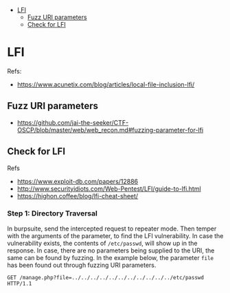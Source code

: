 * [LFI](#lfi)
  * [Fuzz URI parameters](#fuzz-uri-parameters)
  * [Check for LFI](#Check-for-lfi)

# LFI
Refs:
* <https://www.acunetix.com/blog/articles/local-file-inclusion-lfi/>
## Fuzz URI parameters
* <https://github.com/jai-the-seeker/CTF-OSCP/blob/master/web/web_recon.md#fuzzing-parameter-for-lfi>
## Check for LFI
Refs
* <https://www.exploit-db.com/papers/12886>
* <http://www.securityidiots.com/Web-Pentest/LFI/guide-to-lfi.html>
* <https://highon.coffee/blog/lfi-cheat-sheet/>
### Step 1: Directory Traversal
In burpsuite, send the intercepted request to repeater mode. Then temper with the arguments of the parameter, to find the LFI vulnerability. In case the vulnerability exists, the contents of `/etc/passwd`, will show up in the response. In case, there are no parameters being supplied to the URI, the same can be found by fuzzing. In the example below, the parameter `file` has been found out through fuzzing URI parameters.
```
GET /manage.php?file=../../../../../../../../../../../etc/passwd HTTP/1.1
```

